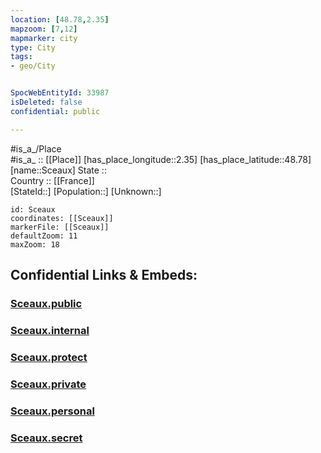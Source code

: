 ```yaml
---
location: [48.78,2.35] 
mapzoom: [7,12] 
mapmarker: city 
type: City
tags:
- geo/City


SpocWebEntityId: 33987
isDeleted: false
confidential: public

---
```

#is_a_/Place  
#is_a_ :: [[Place]] 
[has_place_longitude::2.35] 
[has_place_latitude::48.78] 
[name::Sceaux] 
State ::  
Country :: [[France]]  
[StateId::] 
[Population::] 
[Unknown::] 


```leaflet
id: Sceaux
coordinates: [[Sceaux]] 
markerFile: [[Sceaux]] 
defaultZoom: 11 
maxZoom: 18
```


## Confidential Links & Embeds: 

### [Sceaux.public](/_public/\Earth\Continent\Europe\Europe~West\France\regions~France\Île-de-France\departments~Île-de-France\Val-de-Marne\communes~Val-de-Marne\L'Haÿ-les-Roses\cities~L'Haÿ-les-RosesSceaux.public.md) 

### [Sceaux.internal](/_internal/\Earth\Continent\Europe\Europe~West\France\regions~France\Île-de-France\departments~Île-de-France\Val-de-Marne\communes~Val-de-Marne\L'Haÿ-les-Roses\cities~L'Haÿ-les-RosesSceaux.internal.md) 

### [Sceaux.protect](/_protect/\Earth\Continent\Europe\Europe~West\France\regions~France\Île-de-France\departments~Île-de-France\Val-de-Marne\communes~Val-de-Marne\L'Haÿ-les-Roses\cities~L'Haÿ-les-RosesSceaux.protect.md) 

### [Sceaux.private](/_private/\Earth\Continent\Europe\Europe~West\France\regions~France\Île-de-France\departments~Île-de-France\Val-de-Marne\communes~Val-de-Marne\L'Haÿ-les-Roses\cities~L'Haÿ-les-RosesSceaux.private.md) 

### [Sceaux.personal](/_personal/\Earth\Continent\Europe\Europe~West\France\regions~France\Île-de-France\departments~Île-de-France\Val-de-Marne\communes~Val-de-Marne\L'Haÿ-les-Roses\cities~L'Haÿ-les-RosesSceaux.personal.md) 

### [Sceaux.secret](/_secret/\Earth\Continent\Europe\Europe~West\France\regions~France\Île-de-France\departments~Île-de-France\Val-de-Marne\communes~Val-de-Marne\L'Haÿ-les-Roses\cities~L'Haÿ-les-RosesSceaux.secret.md)

